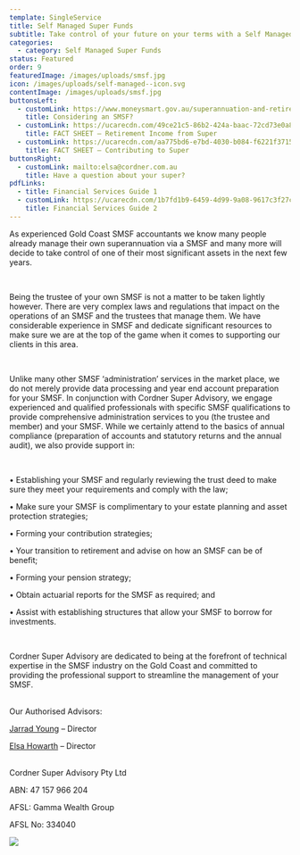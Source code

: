 ```yaml
---
template: SingleService
title: Self Managed Super Funds
subtitle: Take control of your future on your terms with a Self Managed Super Fund
categories:
  - category: Self Managed Super Funds
status: Featured
order: 9
featuredImage: /images/uploads/smsf.jpg
icon: /images/uploads/self-managed--icon.svg
contentImage: /images/uploads/smsf.jpg
buttonsLeft:
  - customLink: https://www.moneysmart.gov.au/superannuation-and-retirement/self-managed-super-fund-smsf
    title: Considering an SMSF?
  - customLink: https://ucarecdn.com/49ce21c5-86b2-424a-baac-72cd73e0a88b/FactSheetRetirementIncomeYourOptions
    title: FACT SHEET – Retirement Income from Super
  - customLink: https://ucarecdn.com/aa775bd6-e7bd-4030-b084-f6221f37159d/FactSheetContributingtoSuper
    title: FACT SHEET – Contributing to Super
buttonsRight:
  - customLink: mailto:elsa@cordner.com.au
    title: Have a question about your super?
pdfLinks:
  - title: Financial Services Guide 1
  - customLink: https://ucarecdn.com/1b7fd1b9-6459-4d99-9a08-9617c3f27cc0/
    title: Financial Services Guide 2
---
```

As experienced Gold Coast SMSF accountants we know many people already manage their own superannuation via a SMSF and many more will decide to take control of one of their most significant assets in the next few years.

<br />

Being the trustee of your own SMSF is not a matter to be taken lightly however. There are very complex laws and regulations that impact on the operations of an SMSF and the trustees that manage them. We have considerable experience in SMSF and dedicate significant resources to make sure we are at the top of the game when it comes to supporting our clients in this area.

<br />

Unlike many other SMSF ‘administration’ services in the market place, we do not merely provide data processing and year end account preparation for your SMSF. In conjunction with Cordner Super Advisory, we engage experienced and qualified professionals with specific SMSF qualifications to provide comprehensive administration services to you (the trustee and member) and your SMSF. While we certainly attend to the basics of annual compliance (preparation of accounts and statutory returns and the annual audit), we also provide support in:

<br />

• Establishing your SMSF and regularly reviewing the trust deed to make sure they meet your requirements and comply with the law;

• Make sure your SMSF is complimentary to your estate planning and asset protection strategies;

• Forming your contribution strategies;

• Your transition to retirement and advise on how an SMSF can be of benefit;

• Forming your pension strategy;

• Obtain actuarial reports for the SMSF as required; and

• Assist with establishing structures that allow your SMSF to borrow for investments.

<br />

Cordner Super Advisory are dedicated to being at the forefront of technical expertise in the SMSF industry on the Gold Coast and committed to providing the professional support to streamline the management of your SMSF.

<br />
Our Authorised Advisors:

[Jarrad Young](https://cordner.netlify.com/team/jarrad-young/) – Director

[Elsa Howarth](https://cordner.netlify.com/team/elsa-howarth/) – Director

<br />
Cordner Super Advisory Pty Ltd

ABN: 47 157 966 204

AFSL: Gamma Wealth Group

AFSL No: 334040

![](https://ucarecdn.com/82990c72-f25f-4807-9ad7-877668cad258/)